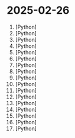 # 2025-02-26

1. [](https://github.comundefined "Linux, Jenkins, AWS, SRE, Prometheus, Docker, Python, Ansible, Git, Kubernetes, Terraform, OpenStack, SQL, NoSQL, Azure, GCP, DNS, Elastic, Network, Virtualization. DevOps Interview Questions") [Python]
2. [](https://github.comundefined "Collection of awesome LLM apps with AI Agents and RAG using OpenAI, Anthropic, Gemini and opensource models.") [Python]
3. [](https://github.comundefined "Make websites accessible for AI agents") [Python]
4. [](https://github.comundefined "Ethereum Proof-of-Stake Consensus Specifications") [Python]
5. [](https://github.comundefined "Agent Zero AI framework") [Python]
6. [](https://github.comundefined "Enjoy the magic of Diffusion models!") [Python]
7. [](https://github.comundefined "✨易上手的多平台 LLM 聊天机器人及开发框架✨。支持 QQ、QQ频道、Telegram、微信个人号(Gewechat)、企业微信、飞书、内置 Web Chat，OpenAI GPT、DeepSeek、Ollama、Llama、GLM、Gemini、硅基流动、月之暗面、OneAPI、LLMTuner，支持 LLM Agent 插件开发，可视化面板。一键部署。支持 Dify 工作流、代码执行器、Whisper 语音转文字。") [Python]
8. [](https://github.comundefined "AI Native Data App Development framework with AWEL(Agentic Workflow Expression Language) and Agents") [Python]
9. [](https://github.comundefined "We write your reusable computer vision tools. 💜") [Python]
10. [](https://github.comundefined "A high-throughput and memory-efficient inference and serving engine for LLMs") [Python]
11. [](https://github.comundefined "24 channel, 100Msps logic analyzer hardware and software") [Python]
12. [](https://github.comundefined "The authentication glue you need.") [Python]
13. [](https://github.comundefined "Chat with your database or your datalake (SQL, CSV, parquet). PandasAI makes data analysis conversational using LLMs and RAG.") [Python]
14. [](https://github.comundefined "Make Your Company Data Driven. Connect to any data source, easily visualize, dashboard and share your data.") [Python]
15. [](https://github.comundefined "Netflix-level subtitle cutting, translation, alignment, and even dubbing - one-click fully automated AI video subtitle team | Netflix级字幕切割、翻译、对齐、甚至加上配音，一键全自动视频搬运AI字幕组") [Python]
16. [](https://github.comundefined "A collective list of free APIs") [Python]
17. [](https://github.comundefined "Documentation that simply works") [Python]
